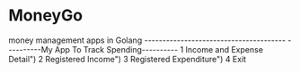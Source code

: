 # MoneyGo
money management apps in Golang
*---------------------------------------*
----------My App To Track Spending----------
1 Income and Expense Detail")
2 Registered Income")
3 Registered Expenditure")
4 Exit

